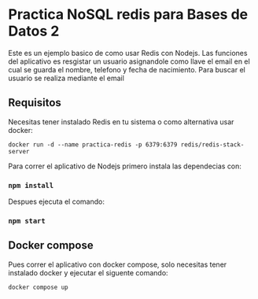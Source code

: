 # Practica NoSQL redis para Bases de Datos 2
Este es un ejemplo basico de como usar Redis con Nodejs. Las funciones del aplicativo es resgistar un usuario asignandole como llave el email en el cual se guarda el nombre, telefono y fecha de nacimiento. Para buscar el usuario se realiza mediante el email

## Requisitos
Necesitas tener instalado Redis en tu sistema o como alternativa usar docker:
```shell
docker run -d --name practica-redis -p 6379:6379 redis/redis-stack-server
```
Para correr el aplicativo de Nodejs primero instala las dependecias con:
### `npm install`
Despues ejecuta el comando:
### `npm start`

## Docker compose
Pues correr el aplicativo con docker compose, solo necesitas tener instalado docker y ejecutar el siguente comando:
```shell
docker compose up
```
